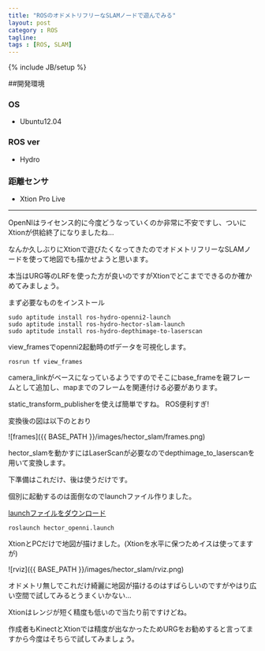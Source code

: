 ```yaml
---
title: "ROSのオドメトリフリーなSLAMノードで遊んでみる"
layout: post
category : ROS
tagline: 
tags : [ROS, SLAM]
---
```


{% include JB/setup %} 

##開発環境

### OS

 * Ubuntu12.04

### ROS ver

 * Hydro

### 距離センサ

 * Xtion Pro Live

********** 

OpenNIはライセンス的に今度どうなっていくのか非常に不安ですし、ついにXtionが供給終了になりましたね…

なんか久しぶりにXtionで遊びたくなってきたのでオドメトリフリーなSLAMノードを使って地図でも描かせようと思います。

本当はURG等のLRFを使った方が良いのですがXtionでどこまでできるのか確かめてみましょう。

まず必要なものをインストール

    sudo aptitude install ros-hydro-openni2-launch
    sudo aptitude install ros-hydro-hector-slam-launch
    sudo aptitude install ros-hydro-depthimage-to-laserscan

view_framesでopenni2起動時のtfデータを可視化します。

    rosrun tf view_frames

camera_linkがベースになっているようですのでそこにbase_frameを親フレームとして追加し、mapまでのフレームを関連付ける必要があります。

static_transform_publisherを使えば簡単ですね。 ROS便利すぎ!

変換後の図は以下のとおり

![frames]({{ BASE_PATH }}/images/hector_slam/frames.png)

hector_slamを動かすにはLaserScanが必要なのでdepthimage_to_laserscanを用いて変換します。

下準備はこれだけ、後は使うだけです。

個別に起動するのは面倒なのでlaunchファイル作りました。

[launchファイルをダウンロード](https://github.com/DaikiMaekawa/hector-slam-example)

    roslaunch hector_openni.launch

XtionとPCだけで地図が描けました。(Xtionを水平に保つためイスは使ってますが)

![rviz]({{ BASE_PATH }}/images/hector_slam/rviz.png)

オドメトリ無しでこれだけ綺麗に地図が描けるのはすばらしいのですがやはり広い空間で試してみるとうまくいかない…

Xtionはレンジが短く精度も低いので当たり前ですけどね。

作成者もKinectとXtionでは精度が出なかったためURGをお勧めすると言ってますから今度はそちらで試してみましょう。

